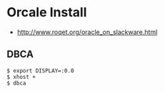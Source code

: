 # Orcale Install #

  * http://www.roqet.org/oracle_on_slackware.html

## DBCA ##
```
$ export DISPLAY=:0.0
$ xhost +
$ dbca
```